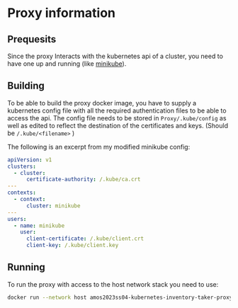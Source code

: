 # Proxy information

## Prequesits

Since the proxy Interacts with the kubernetes api of a cluster, you need to have one up and running (like [minikube](https://minikube.sigs.k8s.io/docs/start/)).

## Building

To be able to build the proxy docker image, you have to supply a kubernetes config file with all the required authentication files to be able to access the api.
The config file needs to be stored in `Proxy/.kube/config` as well as edited to reflect the destination of the certificates and keys. (Should be `/.kube/<filename>` )

The following is an excerpt from my modified minikube config:

```yaml
apiVersion: v1
clusters:
  - cluster:
      certificate-authority: /.kube/ca.crt
---
contexts:
  - context:
      cluster: minikube
---
users:
  - name: minikube
    user:
      client-certificate: /.kube/client.crt
      client-key: /.kube/client.key
```

## Running

To run the proxy with access to the host network stack you need to use:

```bash
docker run --network host amos2023ss04-kubernetes-inventory-taker-proxy:latest
```
